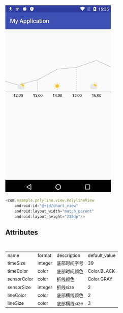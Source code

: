 
![image](https://github.com/1325679717/PolylineView/blob/master/gif/polyline.gif)


```javascript
<com.example.polyline.view.PolylineView
    android:id="@+id/chart_view"
    android:layout_width="match_parent"
    android:layout_height="230dp"/>

```
## Attributes
<table>
    <tr>
        <td> name</td>
        <td> format</td>
        <td>description</td>
        <td>default_value</td>
    </tr>
    <tr>
        <td>timeSize</td>
        <td>integer</td>
        <td>底部时间字号</td>
        <td>39</td>
    </tr>
    <tr>
        <td>timeColor</td>
        <td>color</td>
        <td>底部时间颜色</td>
        <td>Color.BLACK</td>
    </tr>    
    <tr>
        <td>sensorColor</td>
        <td>color</td>
        <td>折线颜色</td>
        <td>Color.GRAY</td>
    </tr>
    <tr>
        <td>sensorSize</td>
        <td>integer</td>
        <td>折线size</td>
        <td>2</td>
    </tr>
    <tr>
        <td>lineColor</td>
        <td>color</td>
        <td>底部横线颜色</td>
        <td>2</td>
    </tr>
    <tr>
        <td>lineSize</td>
        <td>color</td>
        <td>底部横线size</td>
        <td>3</td>
    </tr>
</table>
